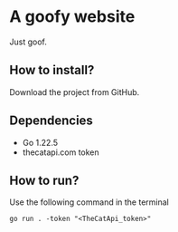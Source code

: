 # A goofy website

Just goof.

## How to install?
Download the project from GitHub.

## Dependencies
- Go 1.22.5
- thecatapi.com token

## How to run?
Use the following command in the terminal
```shell
go run . -token "<TheCatApi_token>"
```
